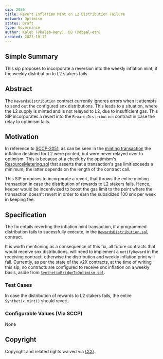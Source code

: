 ```yaml
---
sip: 2036
title: Revert Inflation Mint on L2 Distribution Failure
network: Optimism
status: Draft
type: Governance
author: Kaleb (@kaleb-keny), DB (@dbeal-eth)
created: 2023-10-12
---
```


<!--You can leave these HTML comments in your merged SIP and delete the visible duplicate text guides, they will not appear and may be helpful to refer to if you edit it again. This is the suggested template for new SIPs. Note that an SIP number will be assigned by an editor. When opening a pull request to submit your SIP, please use an abbreviated title in the filename, `sip-draft_title_abbrev.md`. The title should be 44 characters or less.-->

## Simple Summary

<!--"If you can't explain it simply, you don't understand it well enough." Simply describe the outcome the proposed changes intends to achieve. This should be non-technical and accessible to a casual community member.-->

This sip proposes to incorporate a reversion into the weekly inflation mint, if the weekly distribution to L2 stakers fails.

## Abstract

<!--A short (~200 word) description of the proposed change, the abstract should clearly describe the proposed change. This is what *will* be done if the SIP is implemented, not *why* it should be done or *how* it will be done. If the SIP proposes deploying a new contract, write, "we propose to deploy a new contract that will do x".-->

The `RewardsDistribution` contract currently ignores errors when it attempts to send out the configured snx distributions. This leads to a situation, where the L2 supply is minted and is not relayed to L2, due to insufficient gas. This SIP incorporates a revert into the `RewardsDistribution` contract in case the relay to optimism fails.

## Motivation

<!--This is the problem statement. This is the *why* of the SIP. It should clearly explain *why* the current state of the protocol is inadequate.  It is critical that you explain *why* the change is needed, if the SIP proposes changing how something is calculated, you must address *why* the current calculation is innaccurate or wrong. This is not the place to describe how the SIP will address the issue!-->

In reference to [SCCP-2051](https://sips.synthetix.io/sccp/sccp-2051), as can be seen in the [minting transaction](https://etherscan.io/tx/0x9db69f2f9d9782e003eae79da083088355d2729a123e3897bf5a3f1a46072832) the inflation destined for L2 were printed, but were never relayed over to optimism. This is because of a check by the optimism's [ResourceMetering.sol](https://github.com/ethereum-optimism/optimism/blob/ac2df11b30aca5cb95fc823ddc8966bd1a570c0e/packages/contracts-bedrock/src/L1/ResourceMetering.sol#L144) that asserts that a transaction's gas limit exceeds a minimum, the latter depends on the length of the contract call.

This SIP proposes to incorporate a revert, that throws the entire minting transaction in case the distribution of rewards to L2 stakers fails. Hence, keeper would be incentivized to boost the gas limit to the point where the transaction doesn't revert in order to earn the subsidized 100 snx per week in keeping fee. 

## Specification

<!--The specification should describe the syntax and semantics of any new feature, there are five sections
1. Overview
2. Rationale
3. Technical Specification
4. Test Cases
5. Configurable Values
-->

The fix entails reverting the inflation mint transaction, if a programmed distribution fails to sucessfully execute, in the [`RewardsDistribution.sol`](https://github.com/Synthetixio/synthetix/pull/2160/files#diff-31f3ee2aa3dfdba395e7dfb288545f20085d1e41053e64a009981a5edab44256R175) contract. 

It is worth mentioning as a consequence of this fix, all future contracts that would receive snx distributions, will need  to implement a `notifyReward` in the receiving contract, otherwise the distribution and weekly inflation print will fail. Currently, as per the state of the v2X contracts, at the time of writing this sip, no contracts are configured to receive snx inflation on a weekly basis, aside from [`SynthetixBridgeToOptimism.sol`](https://etherscan.io/address/0x39Ea01a0298C315d149a490E34B59Dbf2EC7e48F).


### Test Cases

<!--Test cases for an implementation are mandatory for SIPs but can be included with the implementation..-->

In case the distribution of rewards to L2 stakers fails, the entire `Synthetix.mint()` should revert.

### Configurable Values (Via SCCP)

<!--Please list all values configurable via SCCP under this implementation.-->

None

## Copyright

Copyright and related rights waived via [CC0](https://creativecommons.org/publicdomain/zero/1.0/).
